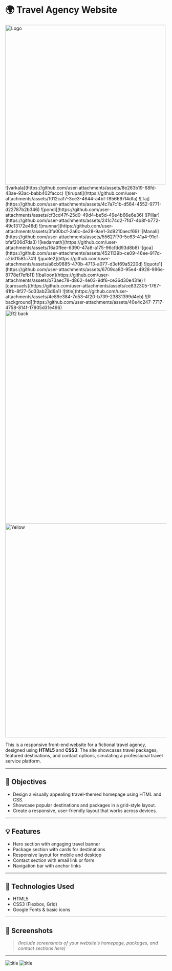 # 🌍 Travel Agency Website
  <img width="500" height="500" alt="Logo" src="https://github.com/user-attachments/assets/0cd958d7-ad28-4456-a43d-06bfc7f725b6" />
![varkala](https://github.com/user-attachments/assets/8e263b19-68fd-43ae-93ac-babb402faccc)
![tirupati](https://github.com/user-attachments/assets/1012ca17-3ce3-4644-a4bf-f856697f4dfa)
![Taj](https://github.com/user-attachments/assets/4c7a7c1b-d564-4552-9771-d22787b2b346)
![pondi](https://github.com/user-attachments/assets/cf3cd47f-25d0-49d4-be5d-49e4b66e6e36)
![Pillar](https://github.com/user-attachments/assets/241c74d2-7fd7-4b8f-b772-49c13172e48d)
![munnar](https://github.com/user-attachments/assets/3fa00bcf-2a6c-4e28-9ae1-3d9210aecf69)
![Manali](https://github.com/user-attachments/assets/55627f70-5c63-41a4-91ef-bfaf206d7da3)
![kedarnath](https://github.com/user-attachments/assets/16a0ffee-6390-47a8-a175-96cfdd93d8b8)
![goa](https://github.com/user-attachments/assets/4521139b-ce09-46ee-917d-c2b01581c741)
![quote2](https://github.com/user-attachments/assets/a8cb9885-470b-4713-a077-d3ef69a5220d)
![quote1](https://github.com/user-attachments/assets/6709ca80-95e4-4928-996e-8778ef7efb11)
![balloon](https://github.com/user-attachments/assets/b73aec78-d862-4e03-9df6-ce36d30e431e)
![carosuels](https://github.com/user-attachments/assets/ce832305-1767-41fb-8f27-5d33ab23d6a1)
![title](https://github.com/user-attachments/assets/4e89e384-7d53-4f20-b739-23831399d4eb)
![R background](https://github.com/user-attachments/assets/40e4c247-7717-4758-814f-17905d31e496)
<img width="1000" height="667" alt="R2 back" src="https://github.com/user-attachments/assets/b9580d57-5250-4d59-8c91-7866392534b8" />
<img width="1000" height="667" alt="Yellow" src="https://github.com/user-attachments/assets/9520213d-bb62-48ee-a1f6-e44bccbd5c07" />

This is a responsive front-end website for a fictional travel agency, designed using **HTML5** and **CSS3**. The site showcases travel packages, featured destinations, and contact options, simulating a professional travel service platform.

---

## 📌 Objectives

- Design a visually appealing travel-themed homepage using HTML and CSS.
- Showcase popular destinations and packages in a grid-style layout.
- Create a responsive, user-friendly layout that works across devices.

---

## 💡 Features

- Hero section with engaging travel banner
- Package section with cards for destinations
- Responsive layout for mobile and desktop
- Contact section with email link or form
- Navigation bar with anchor links

---

## 🔧 Technologies Used

- HTML5
- CSS3 (Flexbox, Grid)
- Google Fonts & basic icons

---

## 📸 Screenshots

> *(Include screenshots of your website's homepage, packages, and contact sections here)*

---

![title](https://github.com/user-attachments/assets/f34c90f5-fd18-4bb5-87cf-b6d976490b82)
![title](https://github.com/user-attachments/assets/4ccf1996-4a41-462a-9ed8-9946dfed1f22)
